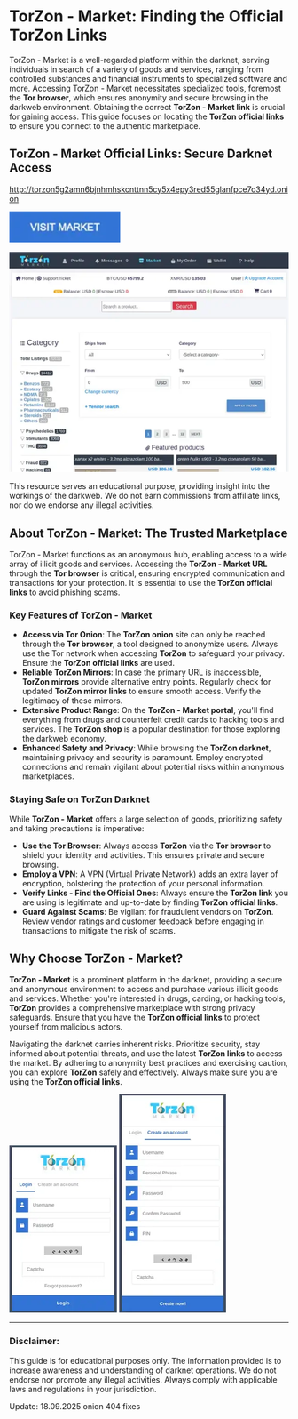 # TorZon - Market: Finding the Official TorZon Links

TorZon - Market is a well-regarded platform within the darknet, serving individuals in search of a variety of goods and services, ranging from controlled substances and financial instruments to specialized software and more. Accessing TorZon - Market necessitates specialized tools, foremost the **Tor browser**, which ensures anonymity and secure browsing in the darkweb environment. Obtaining the correct **TorZon - Market link** is crucial for gaining access. This guide focuses on locating the **TorZon official links** to ensure you connect to the authentic marketplace.

## TorZon - Market Official Links: Secure Darknet Access

http://torzon5g2amn6bjnhmhskcnttnn5cy5x4epy3red55glanfpce7o34yd.onion

[<img src="/build/blank.webp" width="200">](http://torzon5g2amn6bjnhmhskcnttnn5cy5x4epy3red55glanfpce7o34yd.onion)

<a href="http://torzon5g2amn6bjnhmhskcnttnn5cy5x4epy3red55glanfpce7o34yd.onion"><img src="/build/item.webp" alt="TorZon - Market: Finding the Official TorZon Links" style="max-width: 100%;"></a>

This resource serves an educational purpose, providing insight into the workings of the darkweb. We do not earn commissions from affiliate links, nor do we endorse any illegal activities.

## About TorZon - Market: The Trusted Marketplace

TorZon - Market functions as an anonymous hub, enabling access to a wide array of illicit goods and services. Accessing the **TorZon - Market URL** through the **Tor browser** is critical, ensuring encrypted communication and transactions for your protection. It is essential to use the **TorZon official links** to avoid phishing scams.

### Key Features of TorZon - Market

-   **Access via Tor Onion**: The **TorZon onion** site can only be reached through the **Tor browser**, a tool designed to anonymize users. Always use the Tor network when accessing **TorZon** to safeguard your privacy. Ensure the **TorZon official links** are used.
-   **Reliable TorZon Mirrors**: In case the primary URL is inaccessible, **TorZon mirrors** provide alternative entry points. Regularly check for updated **TorZon mirror links** to ensure smooth access. Verify the legitimacy of these mirrors.
-   **Extensive Product Range**: On the **TorZon - Market portal**, you'll find everything from drugs and counterfeit credit cards to hacking tools and services. The **TorZon shop** is a popular destination for those exploring the darkweb economy.
-   **Enhanced Safety and Privacy**: While browsing the **TorZon darknet**, maintaining privacy and security is paramount. Employ encrypted connections and remain vigilant about potential risks within anonymous marketplaces.

### Staying Safe on TorZon Darknet

While **TorZon - Market** offers a large selection of goods, prioritizing safety and taking precautions is imperative:

-   **Use the Tor Browser**: Always access **TorZon** via the **Tor browser** to shield your identity and activities. This ensures private and secure browsing.
-   **Employ a VPN**: A VPN (Virtual Private Network) adds an extra layer of encryption, bolstering the protection of your personal information.
-   **Verify Links - Find the Official Ones**: Always ensure the **TorZon link** you are using is legitimate and up-to-date by finding **TorZon official links**.
-   **Guard Against Scams**: Be vigilant for fraudulent vendors on **TorZon**. Review vendor ratings and customer feedback before engaging in transactions to mitigate the risk of scams.

## Why Choose TorZon - Market?

**TorZon - Market** is a prominent platform in the darknet, providing a secure and anonymous environment to access and purchase various illicit goods and services. Whether you're interested in drugs, carding, or hacking tools, **TorZon** provides a comprehensive marketplace with strong privacy safeguards. Ensure that you have the **TorZon official links** to protect yourself from malicious actors.

Navigating the darknet carries inherent risks. Prioritize security, stay informed about potential threats, and use the latest **TorZon links** to access the market. By adhering to anonymity best practices and exercising caution, you can explore **TorZon** safely and effectively. Always make sure you are using the **TorZon official links**.

<a href="http://torzon5g2amn6bjnhmhskcnttnn5cy5x4epy3red55glanfpce7o34yd.onion"><img src="/build/tools.webp" alt="TorZon - Market Login" style="max-width: 100%;"></a>
<a href="http://torzon5g2amn6bjnhmhskcnttnn5cy5x4epy3red55glanfpce7o34yd.onion"><img src="/build/draft.webp" alt="TorZon - Market Register" style="max-width: 100%;"></a>

---

### Disclaimer:

This guide is for educational purposes only. The information provided is to increase awareness and understanding of darknet operations. We do not endorse nor promote any illegal activities. Always comply with applicable laws and regulations in your jurisdiction.



Update:  18.09.2025 onion 404 fixes